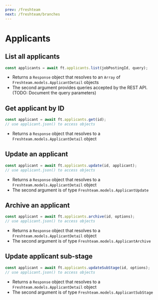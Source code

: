 ```yaml
---
prev: /freshteam
next: /freshteam/branches
---
```


# Applicants

## List all applicants

```js
const applicants = await ft.applicants.list(jobPostingId, query);
```

- Returns a `Response` object that resolves to an `Array` of `Freshteam.models.ApplicantDetail` objects
- The second argument provides queries accepted by the REST API. (TODO: Document the query parameters)

## Get applicant by ID

```js
const applicant = await ft.applicants.get(id);
// use applicant.json() to access objects
```

- Returns a `Response` object that resolves to a `Freshteam.models.ApplicantDetail` object

## Update an applicant

```js
const applicant = await ft.applicants.update(id, applicant);
// use applicant.json() to access objects
```

- Returns a `Response` object that resolves to a `Freshteam.models.ApplicantDetail` object
- The second argument is of type `Freshteam.models.ApplicantUpdate`

## Archive an applicant

```js
const applicant = await ft.applicants.archive(id, options);
// use applicant.json() to access objects
```

- Returns a `Response` object that resolves to a `Freshteam.models.ApplicantDetail` object
- The second argument is of type `Freshteam.models.ApplicantArchive`

## Update applicant sub-stage

```js
const applicant = await ft.applicants.updateSubStage(id, options);
// use applicant.json() to access objects
```

- Returns a `Response` object that resolves to a `Freshteam.models.ApplicantDetail` object
- The second argument is of type `Freshteam.models.ApplicantSubStage`
